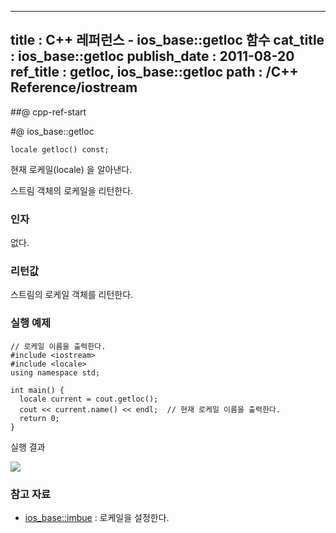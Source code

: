 ----------------
title : C++ 레퍼런스 - ios_base::getloc 함수
cat_title :  ios_base::getloc
publish_date : 2011-08-20
ref_title : getloc, ios_base::getloc
path : /C++ Reference/iostream
--------------



##@ cpp-ref-start

#@ ios_base::getloc

```cpp-formatted
locale getloc() const;
```

현재 로케일(locale) 을 알아낸다.

스트림 객체의 로케일을 리턴한다.

###  인자


없다.




###  리턴값


스트림의 로케일 객체를 리턴한다.

###  실행 예제

```cpp-formatted
// 로케일 이름을 출력한다.
#include <iostream>
#include <locale>
using namespace std;

int main() {
  locale current = cout.getloc();
  cout << current.name() << endl;  // 현재 로케일 이름을 출력한다.
  return 0;
}
```


실행 결과

![](http://img1.daumcdn.net/thumb/R1920x0/?fname=http%3A%2F%2Fcfile29.uf.tistory.com%2Fimage%2F161A3C3B4E4E83B81B0A87)



###  참고 자료

*  [ios_base::imbue](http://itguru.tistory.com/158)  :  로케일을 설정한다.
